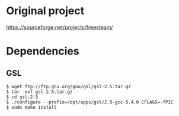 Original project
================

https://sourceforge.net/projects/freesteam/

Dependencies
============  

GSL
---  

```
$ wget ftp://ftp.gnu.org/gnu/gsl/gsl-2.5.tar.gz
$ tar -xvf gsl-2.5.tar.gz
$ cd gsl-2.5
$ ./configure --prefix=/opt/apps/gsl/2.5-gcc-5.4.0 CFLAGS=-fPIC
$ sudo make install
```


